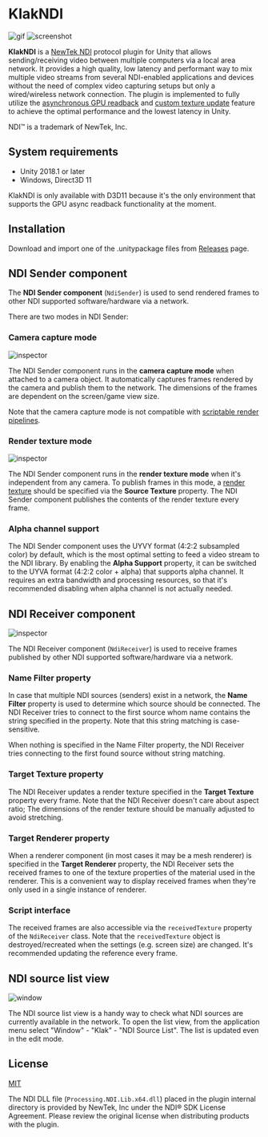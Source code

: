 KlakNDI
=======

![gif](https://i.imgur.com/aIOe8RG.gif)
![screenshot](https://i.imgur.com/RSmmzxpm.jpg)

**KlakNDI** is a [NewTek NDI] protocol plugin for Unity that allows
sending/receiving video between multiple computers via a local area network.
It provides a high quality, low latency and performant way to mix multiple
video streams from several NDI-enabled applications and devices without the
need of complex video capturing setups but only a wired/wireless network
connection. The plugin is implemented to fully utilize the [asynchronous GPU
readback] and [custom texture update] feature to achieve the optimal
performance and the lowest latency in Unity.

NDI™ is a trademark of NewTek, Inc.

[NewTek NDI]: http://NDI.NewTek.com/
[asynchronous GPU readback]: https://github.com/keijiro/AsyncCaptureTest
[custom texture update]: https://github.com/keijiro/TextureUpdateExample

System requirements
-------------------

- Unity 2018.1 or later
- Windows, Direct3D 11

KlakNDI is only available with D3D11 because it's the only environment that
supports the GPU async readback functionality at the moment.

Installation
------------

Download and import one of the .unitypackage files from [Releases] page.

[Releases]: https://github.com/keijiro/KlakNDI/releases

NDI Sender component
--------------------

The **NDI Sender component** (`NdiSender`) is used to send rendered frames to
other NDI supported software/hardware via a network.

There are two modes in NDI Sender:

### Camera capture mode

![inspector](https://i.imgur.com/EH4caKU.png)

The NDI Sender component runs in the **camera capture mode** when attached to a
camera object. It automatically captures frames rendered by the camera and
publish them to the network. The dimensions of the frames are dependent on the
screen/game view size.

Note that the camera capture mode is not compatible with [scriptable render
pipelines].

[scriptable render pipelines]: https://docs.unity3d.com/Manual/ScriptableRenderPipeline.html

### Render texture mode

![inspector](https://i.imgur.com/BN5RsXl.png)

The NDI Sender component runs in the **render texture mode** when it's
independent from any camera. To publish frames in this mode, a [render texture]
should be specified via the **Source Texture** property. The NDI Sender
component publishes the contents of the render texture every frame.

[render texture]: https://docs.unity3d.com/Manual/class-RenderTexture.html

### Alpha channel support

The NDI Sender component uses the UYVY format (4:2:2 subsampled color) by
default, which is the most optimal setting to feed a video stream to the NDI
library. By enabling the **Alpha Support** property, it can be switched to the
UYVA format (4:2:2 color + alpha) that supports alpha channel. It requires an
extra bandwidth and processing resources, so that it's recommended disabling
when alpha channel is not actually needed.

NDI Receiver component
----------------------

![inspector](https://i.imgur.com/hdxALxS.png)

The NDI Receiver component (`NdiReceiver`) is used to receive frames published
by other NDI supported software/hardware via a network.

### Name Filter property

In case that multiple NDI sources (senders) exist in a network, the **Name
Filter** property is used to determine which source should be connected. The NDI
Receiver tries to connect to the first source whom name contains the string
specified in the property. Note that this string matching is case-sensitive.

When nothing is specified in the Name Filter property, the NDI Receiver tries
connecting to the first found source without string matching.

### Target Texture property

The NDI Receiver updates a render texture specified in the **Target Texture**
property every frame. Note that the NDI Receiver doesn't care about aspect
ratio; The dimensions of the render texture should be manually adjusted to
avoid stretching.

### Target Renderer property

When a renderer component (in most cases it may be a mesh renderer) is
specified in the **Target Renderer** property, the NDI Receiver sets the
received frames to one of the texture properties of the material used in the
renderer. This is a convenient way to display received frames when they're only
used in a single instance of renderer.

### Script interface

The received frames are also accessible via the `receivedTexture` property of
the `NdiReceiver` class. Note that the `receivedTexture` object is
destroyed/recreated when the settings (e.g. screen size) are changed. It's
recommended updating the reference every frame.

NDI source list view
--------------------

![window](https://i.imgur.com/gdfF7tO.png)

The NDI source list view is a handy way to check what NDI sources are
currently available in the network. To open the list view, from the
application menu select "Window" - "Klak" - "NDI Source List". The list is
updated even in the edit mode.

License
-------

[MIT](LICENSE.md)

The NDI DLL file (`Processing.NDI.Lib.x64.dll`) placed in the plugin internal
directory is provided by NewTek, Inc under the NDI® SDK License Agreement.
Please review the original license when distributing products with the plugin.
